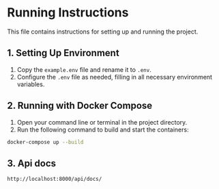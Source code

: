 # Running Instructions

This file contains instructions for setting up and running the project.

## 1. Setting Up Environment

1. Copy the `example.env` file and rename it to `.env`.
2. Configure the `.env` file as needed, filling in all necessary environment variables.

## 2. Running with Docker Compose

1. Open your command line or terminal in the project directory.
2. Run the following command to build and start the containers:

```bash
docker-compose up --build
```

## 3. Api docs 

```link
http://localhost:8000/api/docs/
```
